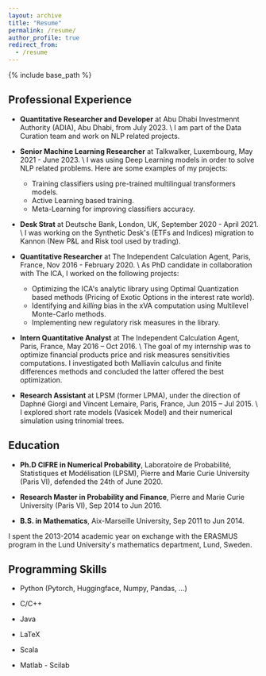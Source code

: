 ```yaml
---
layout: archive
title: "Resume"
permalink: /resume/
author_profile: true
redirect_from:
  - /resume
---
```


{% include base_path %}


## Professional Experience
<!-- ====== -->

* **Quantitative Researcher and Developer** at Abu Dhabi Investmennt Authority (ADIA), Abu Dhabi, from July 2023. \\
  I am part of the Data Curation team and work on NLP related projects.

* **Senior Machine Learning Researcher** at Talkwalker, Luxembourg, May 2021 - June 2023. \\
  I was using Deep Learning models in order to solve NLP related problems. Here are some examples of my projects:
    * Training classifiers using pre-trained multilingual transformers models.
    * Active Learning based training.
    * Meta-Learning for improving classifiers accuracy.

* **Desk Strat** at Deutsche Bank, London, UK, September 2020 - April 2021. \\
  I was working on the Synthetic Desk's (ETFs and Indices) migration to Kannon (New P&L and Risk tool used by trading).

* **Quantitative Researcher** at The Independent Calculation Agent, Paris, France, Nov 2016 - February 2020. \\
  As PhD candidate in collaboration with The ICA, I worked on the following projects:
    * Optimizing the ICA's analytic library using Optimal Quantization based methods (Pricing of Exotic Options in the interest rate world).
    * Identifying and *killing* bias in the xVA computation using Multilevel Monte-Carlo methods.
    * Implementing new regulatory risk measures in the library.

* **Intern Quantitative Analyst** at The Independent Calculation Agent, Paris, France, May 2016 – Oct 2016. \\
  The goal of my internship was to optimize financial products price and risk measures sensitivities computations. I investigated both Malliavin calculus and finite differences methods and concluded the latter offered the best optimization.

* **Research Assistant** at LPSM (former LPMA), under the direction of Daphné Giorgi and Vincent Lemaire, Paris, France, Jun 2015 – Jul 2015. \\
  I explored short rate models (Vasicek Model) and their numerical simulation using trinomial trees.



## Education
<!-- ====== -->
* **Ph.D CIFRE in Numerical Probability**, Laboratoire de Probabilité, Statistiques et Modélisation (LPSM), Pierre and Marie Curie University (Paris VI), defended the 24th of June 2020.

* **Research Master in Probability and Finance**, Pierre and Marie Curie University (Paris VI), Sep 2014 to Jun 2016.

* **B.S. in Mathematics**, Aix-Marseille University, Sep 2011 to Jun 2014.

 I spent the 2013-2014 academic year on exchange with the ERASMUS program in the Lund University's mathematics department, Lund, Sweden.



## Programming Skills

* Python (Pytorch, Huggingface, Numpy, Pandas, ...)

* C/C++

* Java

* LaTeX

* Scala

* Matlab - Scilab
